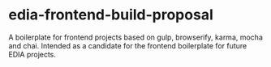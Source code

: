 # edia-frontend-build-proposal
A boilerplate for frontend projects based on gulp, browserify, karma, mocha and chai. Intended as a candidate for the frontend boilerplate for future EDIA projects.
